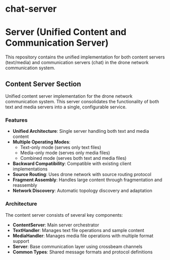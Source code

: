 # chat-server
# Server (Unified Content and Communication Server)

This repository contains the unified implementation for both content servers (text/media) and communication servers (chat) in the drone network communication system.

## Content Server Section

Unified content server implementation for the drone network communication system. This server consolidates the functionality of both text and media servers into a single, configurable service.

### Features

- **Unified Architecture**: Single server handling both text and media content
- **Multiple Operating Modes**:
    - Text-only mode (serves only text files)
    - Media-only mode (serves only media files)
    - Combined mode (serves both text and media files)
- **Backward Compatibility**: Compatible with existing client implementations
- **Source Routing**: Uses drone network with source routing protocol
- **Fragment Assembly**: Handles large content through fragmentation and reassembly
- **Network Discovery**: Automatic topology discovery and adaptation

### Architecture

The content server consists of several key components:

- **ContentServer**: Main server orchestrator
- **TextHandler**: Manages text file operations and sample content
- **MediaHandler**: Manages media file operations with multiple format support
- **Server**: Base communication layer using crossbeam channels
- **Common Types**: Shared message formats and protocol definitions
